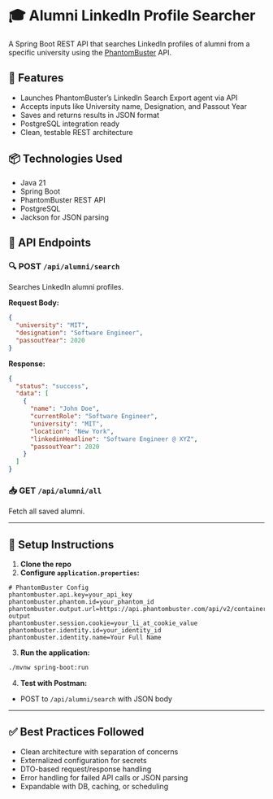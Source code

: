 
# 🎓 Alumni LinkedIn Profile Searcher

A Spring Boot REST API that searches LinkedIn profiles of alumni from a specific university using the [PhantomBuster](https://phantombuster.com) API.

## 🚀 Features

- Launches PhantomBuster’s LinkedIn Search Export agent via API
- Accepts inputs like University name, Designation, and Passout Year
- Saves and returns results in JSON format
- PostgreSQL integration ready
- Clean, testable REST architecture

## 📦 Technologies Used

- Java 21
- Spring Boot
- PhantomBuster REST API
- PostgreSQL 
- Jackson for JSON parsing

## 📄 API Endpoints

### 🔍 POST `/api/alumni/search`

Searches LinkedIn alumni profiles.

**Request Body:**
```json
{
  "university": "MIT",
  "designation": "Software Engineer",
  "passoutYear": 2020
}
```

**Response:**
```json
{
  "status": "success",
  "data": [
    {
      "name": "John Doe",
      "currentRole": "Software Engineer",
      "university": "MIT",
      "location": "New York",
      "linkedinHeadline": "Software Engineer @ XYZ",
      "passoutYear": 2020
    }
  ]
}
```

### 📥 GET `/api/alumni/all` 
Fetch all saved alumni.

---

## 🔧 Setup Instructions

1. **Clone the repo**
2. **Configure `application.properties`:**
```properties
# PhantomBuster Config
phantombuster.api.key=your_api_key
phantombuster.phantom.id=your_phantom_id
phantombuster.output.url=https://api.phantombuster.com/api/v2/containers/fetch-output
phantombuster.session.cookie=your_li_at_cookie_value
phantombuster.identity.id=your_identity_id
phantombuster.identity.name=Your Full Name
```

3. **Run the application:**
```bash
./mvnw spring-boot:run
```

4. **Test with Postman:**
- POST to `/api/alumni/search` with JSON body

---

## ✅ Best Practices Followed

- Clean architecture with separation of concerns
- Externalized configuration for secrets
- DTO-based request/response handling
- Error handling for failed API calls or JSON parsing
- Expandable with DB, caching, or scheduling

